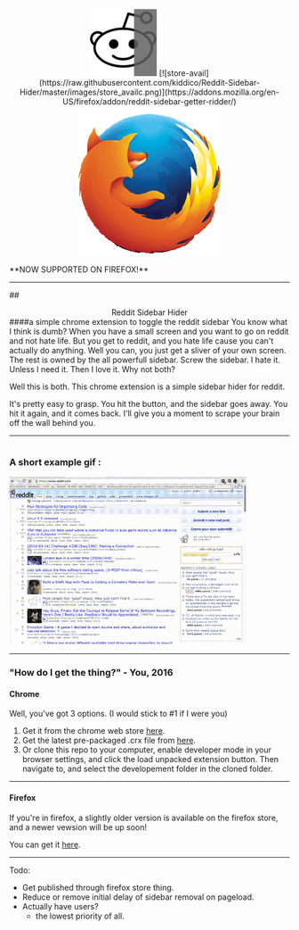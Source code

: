 <center>
<img src="https://raw.githubusercontent.com/kiddico/Reddit-Sidebar-Hider/master/images/256_icon.png" height="120" />
[![store-avail](https://raw.githubusercontent.com/kiddico/Reddit-Sidebar-Hider/master/images/store_availc.png)](https://addons.mozilla.org/en-US/firefox/addon/reddit-sidebar-getter-ridder/)

[![store-avail](https://raw.githubusercontent.com/kiddico/Reddit-Sidebar-Hider/master/images/firefox_256.png)](https://chrome.google.com/webstore/detail/reddit-sidebar-hider/aipfmjljjkiepeocilaillicdohnkehp?hl=en&gl=US)

</center>
**NOW SUPPORTED ON FIREFOX!**

---

##<center>Reddit Sidebar Hider </center>
####a simple chrome extension to toggle the reddit sidebar
You know what I think is dumb? When you have a small screen and you want to go on reddit and not hate life. But you get to reddit, and you hate life cause you can't actually do anything. Well you can, you just get a sliver of your own screen. The rest is owned by the all powerfull sidebar. Screw the sidebar. I hate it. Unless I need it. Then I love it. Why not both?

Well this is both. This chrome extension is a simple sidebar hider for reddit.

It's pretty easy to grasp. You hit the button, and the sidebar goes away. You hit it again, and it comes back. I'll give you a moment to scrape your brain off the wall behind you.

---

<div>
<h3 style="float: left; display: inline;">A short example gif : &nbsp;&nbsp; </h3>
<img style="display:inline" src="https://raw.githubusercontent.com/kiddico/Reddit-Sidebar-Hider/master/images/ex.gif" height="300"/>
</div>

---

### "How do I get the thing?" - You, 2016

#### Chrome
Well, you've got 3 options. (I would stick to #1 if I were you)

1. Get it from the chrome web store [here](https://chrome.google.com/webstore/detail/reddit-sidebar-hider/aipfmjljjkiepeocilaillicdohnkehp?hl=en&gl=US).
2. Get the latest pre-packaged .crx file from [here](https://github.com/kiddico/Reddit-Sidebar-Hider/tree/master/packaged/current).
3. Or clone this repo to your computer, enable developer mode in your browser settings, and click the load unpacked extension button. Then navigate to, and select the developement folder in the cloned folder.

---

#### Firefox
If you're in firefox, a slightly older version is available on the firefox store, and a newer vewsion will be up soon!

You can get it [here](https://addons.mozilla.org/en-US/firefox/addon/reddit-sidebar-getter-ridder/).

---

Todo:

* Get published through firefox store thing.
* Reduce or remove initial delay of sidebar removal on pageload.
* Actually have users?
	* the lowest priority of all.
